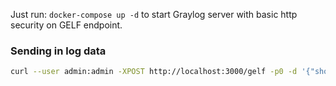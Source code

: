 Just run: `docker-compose up -d` to start Graylog server with basic http security on GELF endpoint.

### Sending in log data

```bash
curl --user admin:admin -XPOST http://localhost:3000/gelf -p0 -d '{"short_message":"Hello there", "host":"example.org", "facility":"test", "_foo":"bar"}' 
```